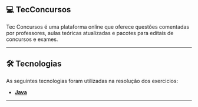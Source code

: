 ## 💻 TecConcursos

Tec Concursos é uma plataforma online que oferece questões comentadas por professores, aulas teóricas atualizadas e pacotes para editais de concursos e exames. 

---

## 🛠 Tecnologias

As seguintes tecnologias foram utilizadas na resolução dos exercicios:

- **[Java](https://www.oracle.com/java)**

---
